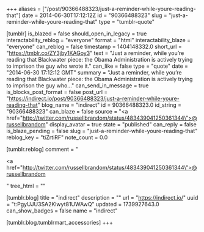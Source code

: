 +++
aliases = ["/post/90366488323/just-a-reminder-while-youre-reading-that"]
date = 2014-06-30T17:12:12Z
id = "90366488323"
slug = "just-a-reminder-while-youre-reading-that"
type = "tumblr-quote"

[tumblr]
is_blazed = false
should_open_in_legacy = true
interactability_reblog = "everyone"
format = "html"
interactability_blaze = "everyone"
can_reblog = false
timestamp = 1404148332.0
short_url = "https://tmblr.co/ZY3jby1KAGoy3"
text = "Just a reminder, while you&rsquo;re reading that Blackwater piece: the Obama Administration is actively trying to imprison the guy who wrote it."
can_like = false
type = "quote"
date = "2014-06-30 17:12:12 GMT"
summary = "Just a reminder, while you’re reading that Blackwater piece: the Obama Administration is actively trying to imprison the guy who..."
can_send_in_message = true
is_blocks_post_format = false
post_url = "https://indirect.io/post/90366488323/just-a-reminder-while-youre-reading-that"
blog_name = "indirect"
id = 90366488323.0
id_string = "90366488323"
can_blaze = false
source = "<a href=\"http://twitter.com/russellbrandom/status/483439041250361344\">@russellbrandom</a>"
display_avatar = true
state = "published"
can_reply = false
is_blaze_pending = false
slug = "just-a-reminder-while-youre-reading-that"
reblog_key = "tiZrtiRF"
note_count = 0.0

[tumblr.reblog]
comment = "<p><a href=\"http://twitter.com/russellbrandom/status/483439041250361344\">@russellbrandom</a></p>"
tree_html = ""

[tumblr.blog]
title = "indirect"
description = ""
url = "https://indirect.io/"
uuid = "t:PgyUJU3SA2Klwyt81UWAwQ"
updated = 1739927643.0
can_show_badges = false
name = "indirect"

[tumblr.blog.tumblrmart_accessories]
+++
